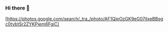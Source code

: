 ### Hi there 👋
[https://photos.google.com/search/_tra_/photo/AF1QipOzGK9eG07iIxeBBsgc0tvbtSr2ZYKPiem6FgiC]
<!--
**DavidBonvin/DavidBonvin** is a ✨ _special_ ✨ repository because its `README.md` (this file) appears on your GitHub profile.

Here are some ideas to get you started:

- 🔭 I’m currently working 
- 🌱 I’m currently learning  symfony 
- 👯 I’m looking to collaborate on ...
- 🤔 I’m looking for help with ...
- 💬 Ask me about ...
- 📫 How to reach me: ...
- 😄 Pronouns: ...
- ⚡ Fun fact: ...
-->
